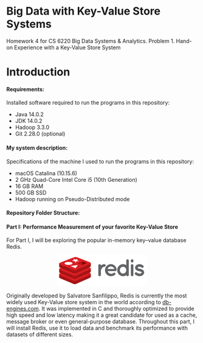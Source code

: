 # Big Data with Key-Value Store Systems
Homework 4 for CS 6220 Big Data Systems &amp; Analytics. Problem 1. Hand-on Experience with a Key-Value Store System

# Introduction

#### Requirements:
Installed software required to run the programs in this repository:
- Java 14.0.2
- JDK 14.0.2
- Hadoop 3.3.0
- Git 2.28.0 (optional)

#### My system description:
Specifications of the machine I used to run the programs in this repository:
- macOS Catalina (10.15.6)
- 2 GHz Quad-Core Intel Core i5 (10th Generation)
- 16 GB RAM
- 500 GB SSD
- Hadoop running on Pseudo-Distributed mode

#### Repository Folder Structure:

#### Part I: Performance Measurement of your favorite Key-Value Store

For Part I, I will be exploring the popular in-memory key–value database Redis. 

<div style="text-align:center"><img src="images/redis.png" width="47%" height="47%" class="center"/></div>

Originally developed by Salvatore Sanfilippo, Redis is currently the most widely used Key-Value store system in the world according to [db-engines.com](https://db-engines.com/en/ranking). It was implemented in C and thoroughly optimized to provide high speed and low latency making it a great candidate for used as a cache, message broker or even general-purpose database. Throughout this part, I will install Redis, use it to load data and benchmark its performance with datasets of different sizes.
